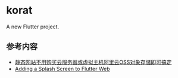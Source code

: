 # korat

A new Flutter project.

## 参考内容
* [静态网站不用购买云服务器或虚拟主机阿里云OSS对象存储即可搞定](https://developer.aliyun.com/article/761554)
* [Adding a Splash Screen to Flutter Web](https://medium.com/flutter-community/adding-a-splash-screen-to-flutter-web-7930e5e44bd)